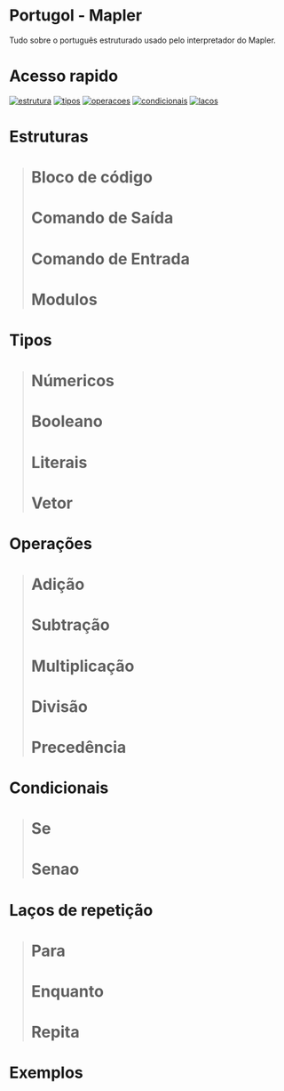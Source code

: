 # Portugol - Mapler

Tudo sobre o português estruturado usado pelo interpretador do Mapler.

# Acesso rapido
[![estrutura](https://img.shields.io/badge/estruturas%20-%23323330.svg?&style=for-the-badge&logo=perfil&logoColor=black&color=F745B5)](https://github.com/Projeto-Mapler/portugol/tree/main/sintaxe#estruturas)
[![tipos](https://img.shields.io/badge/tipos%20-%23323330.svg?&style=for-the-badge&logo=perfil&logoColor=black&color=c5f745)](https://github.com/Projeto-Mapler/portugol/tree/main/sintaxe#tipos)
[![operacoes](https://img.shields.io/badge/operações%20-%23323330.svg?&style=for-the-badge&logo=perfil&logoColor=black&color=c5f745)](https://github.com/Projeto-Mapler/portugol/tree/main/sintaxe#operações)
[![condicionais](https://img.shields.io/badge/condicionais%20-%23323330.svg?&style=for-the-badge&logo=perfil&logoColor=black&color=c5f745)](https://github.com/Projeto-Mapler/portugol/tree/main/sintaxe#condicionais)
[![lacos](https://img.shields.io/badge/laços%20-%23323330.svg?&style=for-the-badge&logo=perfil&logoColor=black&color=c5f745)](https://github.com/Projeto-Mapler/portugol/tree/main/sintaxe#laços)


# Estruturas
> # Bloco de código
> 
> 
> # Comando de Saída
> 
> 
> # Comando de Entrada
> 
> 
> # Modulos
> 
> 

# Tipos
> # Númericos
> 
> # Booleano
> 
> # Literais
> 
> # Vetor
> 

# Operações 
> # Adição
> 
> # Subtração
> 
> # Multiplicação
> 
> # Divisão
> 
> # Precedência
> 

# Condicionais
> # Se
> 
> # Senao
> 

# Laços de repetição
> # Para
> 
> # Enquanto
> 
> # Repita
> 

# Exemplos
>
